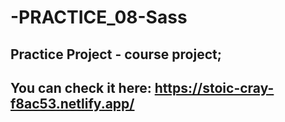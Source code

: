 # -PRACTICE_08-Sass

## Practice Project - course project;
## You can check it here: https://stoic-cray-f8ac53.netlify.app/
